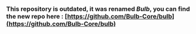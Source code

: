 ### This repository is outdated, it was renamed _Bulb_, you can find the new repo here : [https://github.com/Bulb-Core/bulb](https://github.com/Bulb-Core/bulb)
